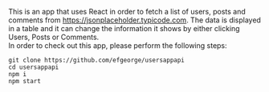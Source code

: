 This is an app that uses React in order to fetch a list of users, posts and comments from https://jsonplaceholder.typicode.com.
The data is displayed in a table and it can change the information it shows by either clicking Users, Posts or Comments.\
In order to check out this app, please perform the following steps:
```
git clone https://github.com/efgeorge/usersappapi
cd usersappapi
npm i
npm start
```
